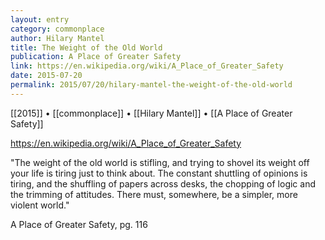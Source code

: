 ```yaml
---
layout: entry
category: commonplace
author: Hilary Mantel
title: The Weight of the Old World
publication: A Place of Greater Safety
link: https://en.wikipedia.org/wiki/A_Place_of_Greater_Safety
date: 2015-07-20
permalink: 2015/07/20/hilary-mantel-the-weight-of-the-old-world
---
```


[[2015]] • [[commonplace]] • [[Hilary Mantel]] • [[A Place of Greater Safety]]

https://en.wikipedia.org/wiki/A_Place_of_Greater_Safety

"The weight of the old world is stifling, and trying to shovel its weight off your life is tiring just to think about. The constant shuttling of opinions is tiring, and the shuffling of papers across desks, the chopping of logic and the trimming of attitudes. There must, somewhere, be a simpler, more violent world."

A Place of Greater Safety, pg. 116
